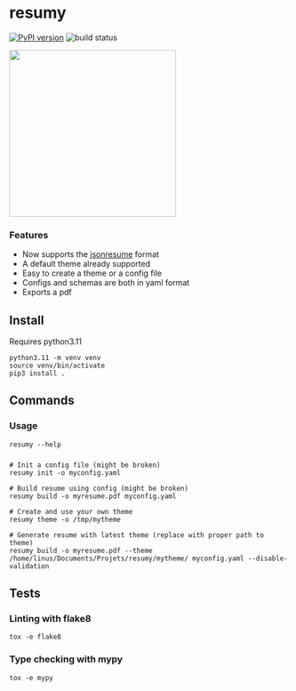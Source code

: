 # resumy

[![PyPI version](https://badge.fury.io/py/resumy.svg)](https://badge.fury.io/py/resumy)
![build status](https://github.com/alexlren/estel_secp256k1/actions/workflows/ci.yaml/badge.svg)

<img src="/docs/demo.png" width="300"/>

### Features

- Now supports the [jsonresume](https://jsonresume.org/schema/) format
- A default theme already supported
- Easy to create a theme or a config file
- Configs and schemas are both in yaml format
- Exports a pdf

## Install

Requires python3.11

```
python3.11 -m venv venv
source venv/bin/activate 
pip3 install .
```

## Commands

### Usage

```
resumy --help
```

### 

```
# Init a config file (might be broken)
resumy init -o myconfig.yaml

# Build resume using config (might be broken)
resumy build -o myresume.pdf myconfig.yaml

# Create and use your own theme
resumy theme -o /tmp/mytheme

# Generate resume with latest theme (replace with proper path to theme)
resumy build -o myresume.pdf --theme /home/linus/Documents/Projets/resumy/mytheme/ myconfig.yaml --disable-validation
```

## Tests

### Linting with flake8

```
tox -e flake8
```

### Type checking with mypy

```
tox -e mypy
```

